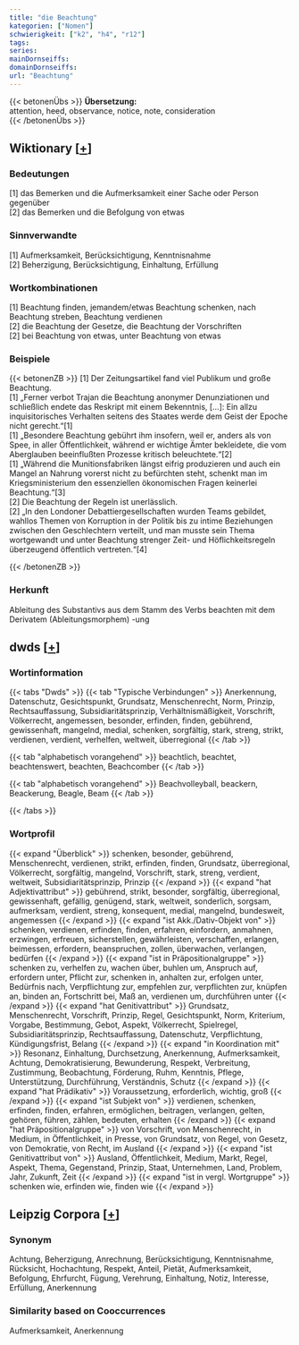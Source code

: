 ```yaml
---
title: "die Beachtung"
kategorien: ["Nomen"]
schwierigkeit: ["k2", "h4", "r12"]
tags:
series:
mainDornseiffs:
domainDornseiffs:
url: "Beachtung"
---
```


{{< betonenÜbs >}}
**Übersetzung:**  
attention, heed, observance, notice, note, consideration  
{{< /betonenÜbs >}}

## Wiktionary [[+](https://de.wiktionary.org/wiki/Beachtung)]

### Bedeutungen
[1] das Bemerken und die Aufmerksamkeit einer Sache oder Person gegenüber  
[2] das Bemerken und die Befolgung von etwas  

### Sinnverwandte
[1] Aufmerksamkeit, Berücksichtigung, Kenntnisnahme  
[2] Beherzigung, Berücksichtigung, Einhaltung, Erfüllung  

### Wortkombinationen
[1] Beachtung finden, jemandem/etwas Beachtung schenken, nach Beachtung streben, Beachtung verdienen  
[2] die Beachtung der Gesetze, die Beachtung der Vorschriften  
[2] bei Beachtung von etwas, unter Beachtung von etwas  

### Beispiele
{{< betonenZB >}}
[1] Der Zeitungsartikel fand viel Publikum und große Beachtung.  
[1] „Ferner verbot Trajan die Beachtung anonymer Denunziationen und schließlich endete das Reskript mit einem Bekenntnis, […]: Ein allzu inquisitorisches Verhalten seitens des Staates werde dem Geist der Epoche nicht gerecht.“[1]  
[1] „Besondere Beachtung gebührt ihm insofern, weil er, anders als von Spee, in aller Öffentlichkeit, während er wichtige Ämter bekleidete, die vom Aberglauben beeinflußten Prozesse kritisch beleuchtete.“[2]  
[1] „Während die Munitionsfabriken längst eifrig produzieren und auch ein Mangel an Nahrung vorerst nicht zu befürchten steht, schenkt man im Kriegsministerium den essenziellen ökonomischen Fragen keinerlei Beachtung.“[3]  
[2] Die Beachtung der Regeln ist unerlässlich.  
[2] „In den Londoner Debattiergesellschaften wurden Teams gebildet, wahllos Themen von Korruption in der Politik bis zu intime Beziehungen zwischen den Geschlechtern verteilt, und man musste sein Thema wortgewandt und unter Beachtung strenger Zeit- und Höflichkeitsregeln überzeugend öffentlich vertreten.“[4]  

{{< /betonenZB >}}
### Herkunft
Ableitung des Substantivs aus dem Stamm des Verbs beachten mit dem Derivatem (Ableitungsmorphem) -ung  



## dwds [[+](https://www.dwds.de/wb/Beachtung)]

### Wortinformation
{{< tabs "Dwds" >}}
{{< tab "Typische Verbindungen" >}}
Anerkennung, Datenschutz, Gesichtspunkt, Grundsatz, Menschenrecht, Norm, Prinzip, Rechtsauffassung, Subsidiaritätsprinzip, Verhältnismäßigkeit, Vorschrift, Völkerrecht, angemessen, besonder, erfinden, finden, gebührend, gewissenhaft, mangelnd, medial, schenken, sorgfältig, stark, streng, strikt, verdienen, verdient, verhelfen, weltweit, überregional
{{< /tab >}}

{{< tab "alphabetisch vorangehend" >}}
beachtlich, beachtet, beachtenswert, beachten, Beachcomber
{{< /tab >}}

{{< tab "alphabetisch vorangehend" >}}
Beachvolleyball, beackern, Beackerung, Beagle, Beam
{{< /tab >}}

{{< /tabs >}}

### Wortprofil
{{< expand "Überblick" >}} schenken, besonder, gebührend, Menschenrecht, verdienen, strikt, erfinden, finden, Grundsatz, überregional, Völkerrecht, sorgfältig, mangelnd, Vorschrift, stark, streng, verdient, weltweit, Subsidiaritätsprinzip, Prinzip {{< /expand >}}
{{< expand "hat Adjektivattribut" >}} gebührend, strikt, besonder, sorgfältig, überregional, gewissenhaft, gefällig, genügend, stark, weltweit, sonderlich, sorgsam, aufmerksam, verdient, streng, konsequent, medial, mangelnd, bundesweit, angemessen {{< /expand >}}
{{< expand "ist Akk./Dativ-Objekt von" >}} schenken, verdienen, erfinden, finden, erfahren, einfordern, anmahnen, erzwingen, erfreuen, sicherstellen, gewährleisten, verschaffen, erlangen, beimessen, erfordern, beanspruchen, zollen, überwachen, verlangen, bedürfen {{< /expand >}}
{{< expand "ist in Präpositionalgruppe" >}} schenken zu, verhelfen zu, wachen über, buhlen um, Anspruch auf, erfordern unter, Pflicht zur, schenken in, anhalten zur, erfolgen unter, Bedürfnis nach, Verpflichtung zur, empfehlen zur, verpflichten zur, knüpfen an, binden an, Fortschritt bei, Maß an, verdienen um, durchführen unter {{< /expand >}}
{{< expand "hat Genitivattribut" >}} Grundsatz, Menschenrecht, Vorschrift, Prinzip, Regel, Gesichtspunkt, Norm, Kriterium, Vorgabe, Bestimmung, Gebot, Aspekt, Völkerrecht, Spielregel, Subsidiaritätsprinzip, Rechtsauffassung, Datenschutz, Verpflichtung, Kündigungsfrist, Belang {{< /expand >}}
{{< expand "in Koordination mit" >}} Resonanz, Einhaltung, Durchsetzung, Anerkennung, Aufmerksamkeit, Achtung, Demokratisierung, Bewunderung, Respekt, Verbreitung, Zustimmung, Beobachtung, Förderung, Ruhm, Kenntnis, Pflege, Unterstützung, Durchführung, Verständnis, Schutz {{< /expand >}}
{{< expand "hat Prädikativ" >}} Voraussetzung, erforderlich, wichtig, groß {{< /expand >}}
{{< expand "ist Subjekt von" >}} verdienen, schenken, erfinden, finden, erfahren, ermöglichen, beitragen, verlangen, gelten, gehören, führen, zählen, bedeuten, erhalten {{< /expand >}}
{{< expand "hat Präpositionalgruppe" >}} von Vorschrift, von Menschenrecht, in Medium, in Öffentlichkeit, in Presse, von Grundsatz, von Regel, von Gesetz, von Demokratie, von Recht, im Ausland {{< /expand >}}
{{< expand "ist Genitivattribut von" >}} Ausland, Öffentlichkeit, Medium, Markt, Regel, Aspekt, Thema, Gegenstand, Prinzip, Staat, Unternehmen, Land, Problem, Jahr, Zukunft, Zeit {{< /expand >}}
{{< expand "ist in vergl. Wortgruppe" >}} schenken wie, erfinden wie, finden wie {{< /expand >}}

## Leipzig Corpora [[+](https://corpora.uni-leipzig.de/en/res?word=Beachtung&corpusId=deu_newscrawl-public_2018)]


### Synonym
Achtung, Beherzigung, Anrechnung, Berücksichtigung, Kenntnisnahme, Rücksicht, Hochachtung, Respekt, Anteil, Pietät, Aufmerksamkeit, Befolgung, Ehrfurcht, Fügung, Verehrung, Einhaltung, Notiz, Interesse, Erfüllung, Anerkennung


### Similarity based on Cooccurrences
Aufmerksamkeit, Anerkennung

